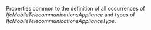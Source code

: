 Properties common to the definition of all occurrences of _IfcMobileTelecommunicationsAppliance_ and types of _IfcMobileTelecommunicationsApplianceType_.

<!-- end of short definition -->

